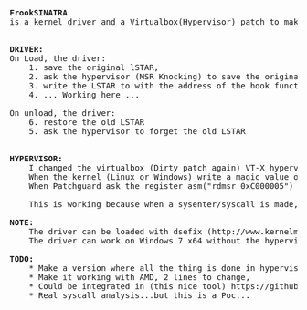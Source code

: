 <pre>
<b>FrookSINATRA</b>
is a kernel driver and a Virtualbox(Hypervisor) patch to make possible hook of the LSTAR, even with patchguard (Windows 8.1 on July 2014) activated.


<b>DRIVER:</b>
On Load, the driver:
	1. save the original lSTAR,
	2. ask the hypervisor (MSR Knocking) to save the original LSTAR too,
	3. write the LSTAR to with the address of the hook function,
	4. ... Working here ...

On unload, the driver:
	6. restore the old LSTAR
	5. ask the hypervisor to forget the old LSTAR
	
	
<b>HYPERVISOR:</b>
	I changed the virtualbox (Dirty patch again) VT-X hypervisor HMVMXR0.cpp, to intercept read and write of MSR.
	When the kernel (Linux or Windows) write a magic value on a magic MSR, the LSTAR is stored.
	When Patchguard ask the register asm("rdmsr 0xC000005") http://pastebin.com/mGbFHkk5, the hypervisor intercept the read, and give the original LSTAR value (legit one), even if it was hooked by the driver !
	
	This is working because when a sysenter/syscall is made, the LSTAR MSR isn't read via rdmsr instruction, but read by the CPU itself, and hypervisor isn't call. So the given LSTAR value is the hook (if hooked).
	
<b>NOTE:</b>
	The driver can be loaded with dsefix (http://www.kernelmode.info/forum/viewtopic.php?f=11&t=3322)
	The driver can work on Windows 7 x64 without the hypervisor

<b>TODO:</b>
	* Make a version where all the thing is done in hypervisor, write the hook EIP in a magic MSR...
	* Make it working with AMD, 2 lines to change,
	* Could be integrated in (this nice tool) https://github.com/zer0mem/MiniHyperVisorProject, to make it working on a live Windows (bluePill+Intercept R/W MSR+frookSINATRA = Rootkit ;p)
	* Real syscall analysis...but this is a Poc...
</pre>
